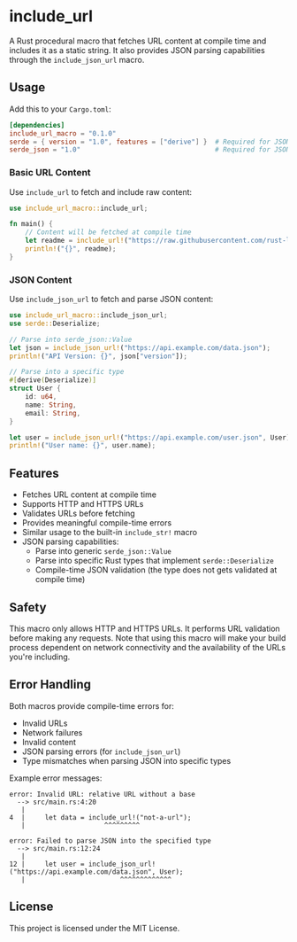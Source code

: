 # include_url

A Rust procedural macro that fetches URL content at compile time and includes it as a static string. It also provides JSON parsing capabilities through the `include_json_url` macro.

## Usage

Add this to your `Cargo.toml`:

```toml
[dependencies]
include_url_macro = "0.1.0"
serde = { version = "1.0", features = ["derive"] }  # Required for JSON parsing
serde_json = "1.0"                                  # Required for JSON parsing
```

### Basic URL Content

Use `include_url` to fetch and include raw content:

```rust
use include_url_macro::include_url;

fn main() {
    // Content will be fetched at compile time
    let readme = include_url!("https://raw.githubusercontent.com/rust-lang/rust/master/README.md");
    println!("{}", readme);
}
```

### JSON Content

Use `include_json_url` to fetch and parse JSON content:

```rust
use include_url_macro::include_json_url;
use serde::Deserialize;

// Parse into serde_json::Value
let json = include_json_url!("https://api.example.com/data.json");
println!("API Version: {}", json["version"]);

// Parse into a specific type
#[derive(Deserialize)]
struct User {
    id: u64,
    name: String,
    email: String,
}

let user = include_json_url!("https://api.example.com/user.json", User);
println!("User name: {}", user.name);
```

## Features

- Fetches URL content at compile time
- Supports HTTP and HTTPS URLs
- Validates URLs before fetching
- Provides meaningful compile-time errors
- Similar usage to the built-in `include_str!` macro
- JSON parsing capabilities:
  - Parse into generic `serde_json::Value`
  - Parse into specific Rust types that implement `serde::Deserialize`
  - Compile-time JSON validation (the type does not gets validated at compile time)

## Safety

This macro only allows HTTP and HTTPS URLs. It performs URL validation before making any requests.
Note that using this macro will make your build process dependent on network connectivity and the availability of the URLs you're including.

## Error Handling

Both macros provide compile-time errors for:

- Invalid URLs
- Network failures
- Invalid content
- JSON parsing errors (for `include_json_url`)
- Type mismatches when parsing JSON into specific types

Example error messages:

```
error: Invalid URL: relative URL without a base
  --> src/main.rs:4:20
   |
4  |     let data = include_url!("not-a-url");
   |                    ^^^^^^^^^

error: Failed to parse JSON into the specified type
  --> src/main.rs:12:24
   |
12 |     let user = include_json_url!("https://api.example.com/data.json", User);
   |                        ^^^^^^^^^^^^^
```

## License

This project is licensed under the MIT License.
